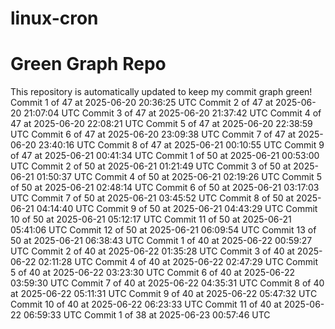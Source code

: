 # linux-cron

# Green Graph Repo
This repository is automatically updated to keep my commit graph green!
Commit 1 of 47 at 2025-06-20 20:36:25 UTC
Commit 2 of 47 at 2025-06-20 21:07:04 UTC
Commit 3 of 47 at 2025-06-20 21:37:42 UTC
Commit 4 of 47 at 2025-06-20 22:08:21 UTC
Commit 5 of 47 at 2025-06-20 22:38:59 UTC
Commit 6 of 47 at 2025-06-20 23:09:38 UTC
Commit 7 of 47 at 2025-06-20 23:40:16 UTC
Commit 8 of 47 at 2025-06-21 00:10:55 UTC
Commit 9 of 47 at 2025-06-21 00:41:34 UTC
Commit 1 of 50 at 2025-06-21 00:53:00 UTC
Commit 2 of 50 at 2025-06-21 01:21:49 UTC
Commit 3 of 50 at 2025-06-21 01:50:37 UTC
Commit 4 of 50 at 2025-06-21 02:19:26 UTC
Commit 5 of 50 at 2025-06-21 02:48:14 UTC
Commit 6 of 50 at 2025-06-21 03:17:03 UTC
Commit 7 of 50 at 2025-06-21 03:45:52 UTC
Commit 8 of 50 at 2025-06-21 04:14:40 UTC
Commit 9 of 50 at 2025-06-21 04:43:29 UTC
Commit 10 of 50 at 2025-06-21 05:12:17 UTC
Commit 11 of 50 at 2025-06-21 05:41:06 UTC
Commit 12 of 50 at 2025-06-21 06:09:54 UTC
Commit 13 of 50 at 2025-06-21 06:38:43 UTC
Commit 1 of 40 at 2025-06-22 00:59:27 UTC
Commit 2 of 40 at 2025-06-22 01:35:28 UTC
Commit 3 of 40 at 2025-06-22 02:11:28 UTC
Commit 4 of 40 at 2025-06-22 02:47:29 UTC
Commit 5 of 40 at 2025-06-22 03:23:30 UTC
Commit 6 of 40 at 2025-06-22 03:59:30 UTC
Commit 7 of 40 at 2025-06-22 04:35:31 UTC
Commit 8 of 40 at 2025-06-22 05:11:31 UTC
Commit 9 of 40 at 2025-06-22 05:47:32 UTC
Commit 10 of 40 at 2025-06-22 06:23:33 UTC
Commit 11 of 40 at 2025-06-22 06:59:33 UTC
Commit 1 of 38 at 2025-06-23 00:57:46 UTC

